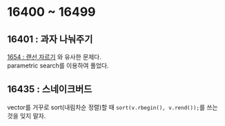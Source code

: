 # 16400 ~ 16499


## 16401 : 과자 나눠주기
[1654 : 랜선 자르기](https://boj.kr/1654) 와 유사한 문제다.  
parametric search를 이용하여 풀었다.

## 16435 : 스네이크버드
vector를 거꾸로 sort(내림차순 정렬)할 때 `sort(v.rbegin(), v.rend());`를 쓰는 것을 잊지 말자.

